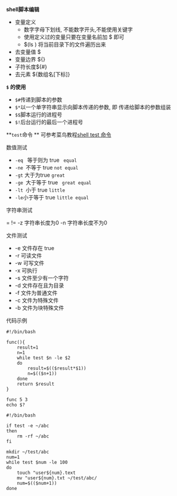 



**shell脚本编辑**

- 变量定义
  - 数字字母下划线, 不能数字开头,不能使用关键字
  - 使用定义过的变量只要在变量名前加  $ 即可
  - $(ls ) 将当前目录下的文件遍历出来
- 去变量值  $
- 变量边界 ${}
- 子符长度${#}
- 去元素   ${数组名[下标]}

**`$` 的使用**

- `$#`传递到脚本的参数
- `$*`以一个单字符串显示向脚本传递的参数,  即 传递给脚本的参数组装
- `$$`脚本运行的进程号
- `$!`后台运行的最后一个进程号


**`test`命令 **  可参考菜鸟教程[shell test 命令](http://www.runoob.com/linux/linux-shell-test.html)

 数值测试

- `-eq ` 等于则为 true  ` equal`
- `-ne `不等于 true   `not equal`
- `-gt`  大于为true  `great`
- `-ge `大于等于 true ` great equal`
- `-lt `小于 true  `little`
- ` -le `小于等于 true     `little equal`

字符串测试

=    !=   -z    字符串长度为0   -n  字符串长度不为0

文件测试

- -e 文件存在  true
- -r 可读文件
- -w 可写文件
- -x 可执行
- -s 文件至少有一个字符
- -d 文件存在且为目录
- -f 文件为普通文件
- -c 文件为特殊文件 
- -b 文件为块特殊文件



代码示例

```shell
#!/bin/bash

func(){
    result=1
    n=1 
    while test $n -le $2
    do
        result=$(($result*$1))
        n=$(($n+1))
    done
    return $result 
}

func 5 3 
echo $?
```

```shell
#!/bin/bash

if test -e ~/abc
then
    rm -rf ~/abc
fi

mkdir ~/test/abc
num=1
while test $num -le 100
do
    touch "user${num}.text
    mv "user${num}.txt ~/test/abc/
    num=$(($num+1))
done 
```

